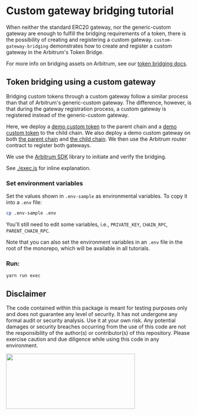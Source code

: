 # Custom gateway bridging tutorial

When neither the standard ERC20 gateway, nor the generic-custom gateway are enough to fulfill the bridging requirements of a token, there is the possibility of creating and registering a custom gateway. `custom-gateway-bridging` demonstrates how to create and register a custom gateway in the Arbitrum's Token Bridge.

For more info on bridging assets on Arbitrum, see our [token bridging docs](https://docs.arbitrum.io/build-decentralized-apps/token-bridging/token-bridge-erc20).

## Token bridging using a custom gateway

Bridging custom tokens through a custom gateway follow a similar process than that of Arbitrum's generic-custom gateway. The difference, however, is that during the gateway registration process, a custom gateway is registered instead of the generic-custom gateway.

Here, we deploy a [demo custom token](./contracts/ParentChainToken.sol) to the parent chain and a [demo custom token](./contracts/ChildChainToken.sol) to the child chain. We also deploy a demo custom gateway on both [the parent chain](./contracts/ParentChainCustomGateway.sol) and [the child chain](./contracts/ChildChainCustomGateway.sol). We then use the Arbitrum router contract to register both gateways.

We use the [Arbitrum SDK](https://github.com/OffchainLabs/arbitrum-sdk) library to initiate and verify the bridging.

See [./exec.js](./scripts/exec.js) for inline explanation.

### Set environment variables

Set the values shown in `.env-sample` as environmental variables. To copy it into a `.env` file:

```bash
cp .env-sample .env
```

You'll still need to edit some variables, i.e., `PRIVATE_KEY`, `CHAIN_RPC`, `PARENT_CHAIN_RPC`.

Note that you can also set the environment variables in an `.env` file in the root of the monorepo, which will be available in all tutorials.

### Run:

```
yarn run exec
```

## Disclaimer

The code contained within this package is meant for testing purposes only and does not guarantee any level of security. It has not undergone any formal audit or security analysis. Use it at your own risk. Any potential damages or security breaches occurring from the use of this code are not the responsibility of the author(s) or contributor(s) of this repository. Please exercise caution and due diligence while using this code in any environment.

<p align="left">
  <img width="350" height="150" src= "../../assets/logo.svg" />
</p>